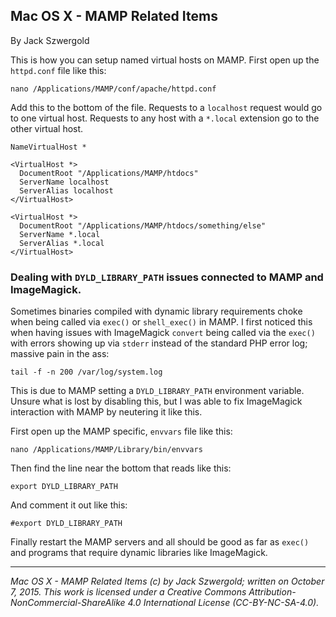 ## Mac OS X - MAMP Related Items

By Jack Szwergold

This is how you can setup named virtual hosts on MAMP. First open up the `httpd.conf` file like this:

    nano /Applications/MAMP/conf/apache/httpd.conf

Add this to the bottom of the file. Requests to a `localhost` request would go to one virtual host. Requests to any host with a `*.local` extension go to the other virtual host.

	NameVirtualHost *
	
	<VirtualHost *>
	  DocumentRoot "/Applications/MAMP/htdocs"
	  ServerName localhost
	  ServerAlias localhost
	</VirtualHost>
	
	<VirtualHost *>
	  DocumentRoot "/Applications/MAMP/htdocs/something/else"
	  ServerName *.local
	  ServerAlias *.local
	</VirtualHost>

### Dealing with `DYLD_LIBRARY_PATH` issues connected to MAMP and ImageMagick.

Sometimes binaries compiled with dynamic library requirements choke when being called via `exec()` or `shell_exec()` in MAMP. I first noticed this when having issues with ImageMagick `convert` being called via the `exec()` with errors showing up via `stderr` instead of the standard PHP error log; massive pain in the ass:

    tail -f -n 200 /var/log/system.log

This is due to MAMP setting a `DYLD_LIBRARY_PATH` environment variable. Unsure what is lost by disabling this, but I was able to fix ImageMagick interaction with MAMP by neutering it like this.

First open up the MAMP specific, `envvars` file like this:

    nano /Applications/MAMP/Library/bin/envvars

Then find the line near the bottom that reads like this:

    export DYLD_LIBRARY_PATH

And comment it out like this:

    #export DYLD_LIBRARY_PATH

Finally restart the MAMP servers and all should be good as far as `exec()` and programs that require dynamic libraries like ImageMagick.

***

*Mac OS X - MAMP Related Items (c) by Jack Szwergold; written on October 7, 2015. This work is licensed under a Creative Commons Attribution-NonCommercial-ShareAlike 4.0 International License (CC-BY-NC-SA-4.0).*